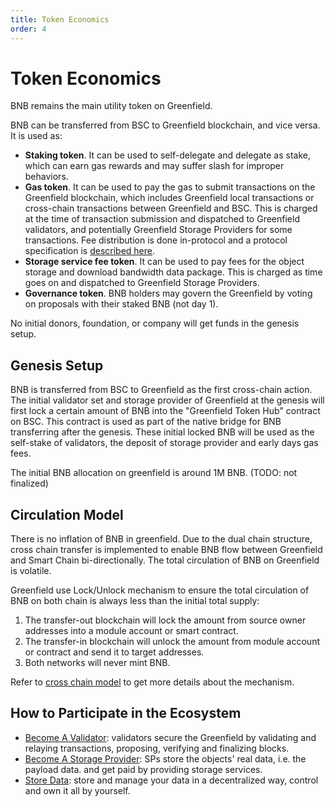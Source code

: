 ```yaml
---
title: Token Economics
order: 4
---
```


# Token Economics

BNB remains the main utility token on Greenfield.

BNB can be transferred from BSC to Greenfield blockchain, and vice versa. It is used as:

- **Staking token**. It can be used to self-delegate and delegate as stake, which can earn gas rewards and may suffer slash for improper behaviors.
- **Gas token**. It can be used to pay the gas to submit transactions on the Greenfield blockchain, which includes Greenfield local transactions or 
  cross-chain transactions between Greenfield and BSC. This is charged at the time of transaction submission and dispatched to 
  Greenfield validators, and potentially Greenfield Storage Providers for some transactions. Fee distribution is done in-protocol and 
  a protocol specification is [described here](https://github.com/bnb-chain/greenfield-cosmos-sdk/blob/master/docs/spec/fee_distribution/f1_fee_distr.pdf).
- **Storage service fee token**. It can be used to pay fees for the object storage and download bandwidth data package. This is charged 
  as time goes on and dispatched to Greenfield Storage Providers.
- **Governance token**. BNB holders may govern the Greenfield by voting on proposals with their staked BNB (not day 1).

No initial donors, foundation, or company will get funds in the genesis setup.

## Genesis Setup
BNB is transferred from BSC to Greenfield as the first cross-chain action. The initial validator set and storage provider
of Greenfield at the genesis will first lock a certain amount of BNB into the "Greenfield Token Hub" contract on BSC. This contract 
is used as part of the native bridge for BNB transferring after the genesis. These initial locked BNB will be used as 
the self-stake of validators, the deposit of storage provider and early days gas fees.

The initial BNB allocation on greenfield is around 1M BNB. (TODO: not finalized)

## Circulation Model
There is no inflation of BNB in greenfield. Due to the dual chain structure, cross chain transfer is implemented to 
enable BNB flow between Greenfield and Smart Chain bi-directionally. The total circulation of BNB on Greenfield is volatile.

Greenfield use Lock/Unlock mechanism to ensure the total circulation of BNB on both chain is always less than the initial
total supply:
1. The transfer-out blockchain will lock the amount from source owner addresses into a module account or smart contract.
2. The transfer-in blockchain will unlock the amount from module account or contract and send it to target addresses.
3. Both networks will never mint BNB.

Refer to [cross chain model](../concept/cross-chain.md) to get more details about the mechanism.

## How to Participate in the Ecosystem
- [Become A Validator](../greenfield-blockchain/cli/validator-staking.md): validators secure the Greenfield by validating and relaying transactions, 
   proposing, verifying and finalizing blocks.
- [Become A Storage Provider](../greenfield-blockchain/cli/storage-provider.md): SPs store the objects' real data, i.e. the payload data. and get paid 
  by providing storage services.
- [Store Data](../greenfield-blockchain/cli/storage.md): store and manage your data in a decentralized way, control and own it all by yourself.
